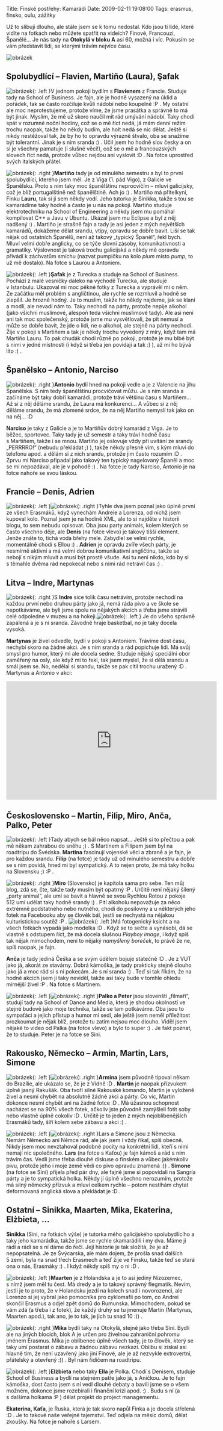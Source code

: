 Title: Finské postřehy: Kamarádi
Date: 2009-02-11 19:08:00
Tags: erasmus, finsko, oulu, zážitky

Už to slibuji dlouho, ale stále jsem se k tomu nedostal. Kdo jsou ti lidé, které vidíte na fotkách nebo můžete spatřit na videích? Finové, Francouzi, Španělé… Je nás tady na **Otokylä v bloku A** asi 60, možná i víc. Pokusím se vám představit lidi, se kterými trávím nejvíce času.

![obrázek]({filename}/images/70.jpg)

## Spolubydlící – Flavien, Martiño (Laura), Şafak

![obrázek]({filename}/images/71.jpg){: .left }V jednom pokoji bydlím s **Flavienem** z Francie. Studuje tady na School of Business. Je fajn, ale je hodně vysazený na úklid a pořádek, tak se často rozčiluje kvůli nádobí nebo koupelně :P . My ostatní ale moc neprotestujeme, protože víme, že jsme prasátka a správně to má být jinak. Myslím, že mě už skoro naučil mít rád umývání nádobí. Taky chodí spát v rozumné noční hodiny, což se o mě říct nedá, já mám denní režim trochu naopak, takže ho někdy budím, ale holt nedá se nic dělat. Ještě si nikdy nestěžoval tak, že by ho to opravdu výrazně štvalo, oba se snažíme být tolerantní. Jinak je s ním sranda :) . Učil jsem ho hodně slov česky a on si je všechny pamatuje (i slušné věci!), což se o mě a francouzských slovech říct nedá, protože vůbec nejdou ani vyslovit :D . Na fotce uprostřed svých italských přátel.

![obrázek]({filename}/images/72.jpg){: .right }**Martiño** tady je od minulého semestru a byl to první spolubydlící, kterého jsem měl. Je z Viga (1. pád Vigo), z Galicie ve Španělsku. Proto s ním taky moc španělštinu neprocvičím – mluví galicijsky, což je blíž portugalštině než španělštině. Ach jo :) . Martiño má přítelkyni, Finku **Lauru**, tak si ji sem někdy vodí. Jeho tutorka je Sinikka, takže s tou se kamarádíme taky hodně a často je u nás na pokoji. Martiño studuje elektrotechniku na School of Engineering a někdy jsem mu pomáhal kompilovat C++ a Javu v Ubuntu. Ukázal jsem mu Eclipse a byl z něj nadšený :) . Martiño je strašně fajn a tady je asi jeden z mých největších kamarádů, dokážeme dělat srandu, vtipy, opravdu se dobře bavit. Liší se tak nějak od ostatních Španělů, není až takový „typický Španěl“, řekl bych. Mluví velmi dobře anglicky, co se týče slovní zásoby, komunikativnosti a gramatiky. Výslovnost je taková trochu galicijská a někdy mě opravdu přivádí k záchvatům smíchu (nazvat pumpičku na kolo *plum* místo *pump*, to už mě dostalo). Na fotce s Laurou a Antoniem.

![obrázek]({filename}/images/73.jpg){: .left }**Şafak** je z Turecka a studuje na School of Business. Pochází z malé vesničky daleko na východě Turecka, ale studuje v Istanbulu. Ukazoval mi moc pěkné fotky z Turecka a vyprávěl mi o něm. Ze začátku měl problém s angličtinou, ale rychle se rozmluvil a hodně se zlepšil. Je hrozně hodný. Je to muslim, takže ho někdy najdeme, jak se klaní a modlí, ale nevadí nám to. Taky nechodí na párty, protože nepije alkohol (jako všichni muslimové, alespoň teda všichni muslimové tady). Ale asi není ani tak moc společenský, protože jsme mu vysvětlovali, že pít nemusí a může se dobře bavit, že jde o lidi, ne o alkohol, ale stejně na párty nechodí. Žije v pokoji s Martiñem a tak je někdy trochu vyvedený z míry, když tam má Martiño Lauru. To pak chudák chodí různě po pokoji, protože je mu blbé být s nimi v jedné místnosti (i když si třeba jen povídají a tak :) ), až mi ho bývá líto :) .

## Španělsko – Antonio, Narciso

![obrázek]({filename}/images/74.jpg){: .right }**Antonio** bydlí hned na pokoji vedle a je z Valencie na jihu Španělska. S ním tedy španělštinu procvičovat můžu. Je s ním sranda a začínáme být taky dobří kamarádi, protože tráví většinu času s Martiñem… Až si z něj děláme srandu, že Laura má konkurenci… A vůbec si z něj děláme srandu, že má zlomené srdce, že na něj Martiño nemyslí tak jako on na něj… :D

**Narciso** je taky z Galicie a je to Martiñův dobrý kamarád z Viga. Je to běžec, sportovec. Taky tady je už semestr a taky tráví hodně času s Martiñem, takže i se mnou. Martiño jej oslovuje vždy při uvítání ze srandy „PERRRRO!“ (nebudu překládat ;) ), takže někdy přesně vím, s kým mluví do telefonu apod. a dělám si z nich srandu, protože jim často rozumím :D . Zprvu mi Narciso připadal jako takový ten typický nagelovaný Španěl a moc se mi nepozdával, ale je v pohodě :) . Na fotce je tady Narciso, Antonio je na fotce nahoře se svou láskou.

## Francie – Denis, Adrien

![obrázek]({filename}/images/75.jpg){: .left }![obrázek]({filename}/images/76.jpg){: .right }Tyhle dva jsem poznal jako úplně první ze všech Erasmáků, když vynechám Andreie a Lorenza, od nichž jsem kupoval kolo. Poznal jsem je na hodině XML, ale to si najděte v historii blogu, to sem nebudu opisovat. Oba jsou party animals, kolem kterých se často všechno děje, ale **Denis** (na fotce vlevo) je takový tišší element. Jenže znáte to, tichá voda břehy mele. Zabydlel se velmi rychle, momentálně chodí s Ellou :) . **Adrien** je opravdu zvíře všech párty, je nesmírně aktivní a má velmi dobrou komunikativní angličtinu, takže se nebojí s nikým mluvit a musí být prostě všude. Asi tu není nikdo, kdo by si s těmahle dvěma rád nepokecal nebo s nimi rád netrávil čas :) .

## Litva – Indre, Martynas

![obrázek]({filename}/images/77.jpg){: .right }S **Indre** sice tolik času netrávím, protože nechodí na každou první nebo druhou párty jako já, nemá ráda pivo a ve škole se nepotkáváme, ale byli jsme spolu na nějakých akcích a třeba jsme strávili celé odpoledne v muzeu a na hokeji.![obrázek]({filename}/images/78.jpg){: .left } Je do všeho správně zapálená a je s ní sranda. Závodně hraje basketbal, no je taky docela vysoká.

**Martynas** je živel odvedle, bydlí v pokoji s Antoniem. Trávíme dost času, nechybí skoro na žádné akci. Je s ním sranda a rád popichuje lidi. Má svůj smysl pro humor, který mi ale docela sedne. Studuje nějaký speciální obor zaměřený na osly, ale když mi to řekl, tak jsem myslel, že si dělá srandu a smál jsem se. No, nedělal si srandu, takže se pak cítil trochu uražený :D . Martynas a Antonio v akci:

<iframe width="560" height="315" src="https://www.youtube.com/embed/Zwdsnoh1MOw" frameborder="0" allowfullscreen></iframe>

## Československo – Martin, Filip, Miro, Anča, Palko, Peter

![obrázek]({filename}/images/79.jpg){: .left }Tady abych se bál něco napsat… Ještě si to přečtou a pak mě někam zahrabou do sněhu ;) . S Martinem a Filipem jsem byl na roadtripu do Švédska. **Martina** fascinují vojenské věci a zbraně a je fajn, je pro každou srandu. **Filip** (na fotce) je tady už od minulého semestru a dobře se s ním povídá, hned mi byl sympatický. A to nejen proto, že má taky holku na Slovensku ;) :P .

![obrázek]({filename}/images/80.jpg){: .right }**Miro** (Slovensko) je kapitola sama pro sebe. Ten můj blog, zdá se, čte, takže tady musím být opatrný :P . Určitě není nějaký šílený „party animal“, ale umí se bavit a hlavně se svou Rychlou Rotou z pokoje 512 umí udělat taky hodně srandy :) . Pití alkoholu nepovažuje za něco extrémně podstatného nebo nutného, chodí do posilovny a u některých jeho fotek na Facebooku aby se člověk bál, jestli se nechystá na nějakou kulturistickou soutěž :P . ![obrázek]({filename}/images/81.jpg){: .left }Má fotogenický ksicht a na všech fotkách vypadá jako modelka :D . Když se to sečte a vynásobí, dá se vlastně s odstupem říct, že má docela slušnou *Playboy image*, i když spíš tak nějak mimochodem, není to nějaký *namyšlený boreček*, to právě že ne, spíš naopak, je fajn.

**Anča** je tady jediná Češka a se svým údělem bojuje statečně :D . Je z VUT jako já, akorát ze stavárny. Dobrá kámoška, je tady prakticky stejně dlouho jako já a moc rád si s ní pokecám. Je s ní sranda :) . Teď si tak říkám, že na hodně akcích jsem ji taky neviděl, takže asi taky bude v tomhle ohledu mírnější živel :P . Na fotce s Martinem.

![obrázek]({filename}/images/82.jpg){: .left }![obrázek]({filename}/images/83.jpg){: .right }**Palko a Peter** jsou slovenští „filmaři“, studují tady na School of Dance and Media, která je shodou okolností ve stejné budově jako moje technika, takže se tam potkáváme. Oba jsou to sympaťáci a jejich přístup a humor mi sedí, ale ještě jsem neměl příležitost prozkoumat je nějak blíž, protože tu zatím nejsou moc dlouho. Viděl jsem nějaké to video od Palka (na fotce vlevo) a bylo to super :) . Je fakt poznat, že to studuje. Peter je na fotce se Sini.

## Rakousko, Německo – Armin, Martin, Lars, Simone

![obrázek]({filename}/images/84.jpg){: .left }![obrázek]({filename}/images/85.jpg){: .right }**Armina** jsem původně tipoval někam do Brazílie, ale ukázalo se, že je z Vídně :D . **Martin** je naopak přízvukem úplně jasný Rakušák. Oba tvoří silné Rakouské komando, Martin je vyloženě živel a nesmí chybět na absolutně žádné akci a párty. Co víc, Martin dokonce nesmí chybět ani na žádné fotce :D . Má úžasnou schopnost nacházet se na 90% všech fotek, ačkoliv jste původně zamýšleli fotit soby nebo vlastně úplně cokoliv :D . Určitě je to jeden z mých nejoblíbenějších Erasmáků tady, šíří kolem sebe zábavu a akci :) .

![obrázek]({filename}/images/86.jpg){: .left }![obrázek]({filename}/images/87.jpg){: .right }Lars a Simone jsou z Německa. Nemám Německo ani Němce rád, ale jak jsem i vždy říkal, spíš obecně. Nikdy jsem moc nevztahoval podobné pocity na konkrétní lidi, kteří s nimi nemají nic společného. **Lars** (na fotce s Kaťou) je fajn kámoš a rád s ním trávím čas. Vedli jsme třeba dlouhé diskuse o finském a vůbec jakémkoliv pivu, protože jeho i moje země vědí co pivo opravdu znamená :)) . **Simone** (na fotce se Sini) přijela před pár dny, ale fajně jsme si popovídali na Sangría párty a je to sympatická holka. Někdy jí úplně všechno nerozumím, protože má silný německý přízvuk a mluví celkem rychle – potom nestíhám chytat deformovaná anglická slova a překládat je :D .

## Ostatní – Sinikka, Maarten, Mika, Ekaterina, Elżbieta, …

**Sinikka** (Sini, na fotkách výše) je tutorka mého galicijského spolubydlícího a taky jeho kamarádka, takže jsme se rychle skamarádili i my dva. Máme ji rádi a rádi se s ní dáme do řeči. Její historie je tak složitá, že je až nepopsatelná. Je ze Švýcarska, ale mám dojem, že prošla snad dalších 5 zemí, byla na snad třech Erasmech a teď žije ve Finsku, takže teď se stará ona o nás, Erasmáky :) . I když někdy spíš my o ni :D .

![obrázek]({filename}/images/88.jpg){: .left }**Maarten** je z Holandska a je to asi jediný Nizozemec, s nímž jsem měl tu čest. Má dredy a je to takový správný flegmatik. Nevím, jestli je to proto, že v Holandsku jezdí na kolech snad i novorozenci, ale Lorenzo si jej vybral jako pomocníka pro cyklomafii po tom, co Andrei skončil Erasmus a odjel zpět domů do Rumunska. Mimochodem, pokud se vám zdá (a třeba i z fotek), že každý druhý se tu jmenuje Martin (Martynas, Maarten apod.), tak ano, je to tak, je jich tu snad 10 :)) .

![obrázek]({filename}/images/89.jpg){: .right }**Mika** bydlí taky na Otokylä, stejně jako třeba Sini. Bydlí ale na jiných blocích, blok A je určen pro živelnou zahraniční pohromu jménem Erasmus. Mika je oblíbenec úplně všech tady, je to člověk, který se taky umí postarat o zábavu a žádnou zábavu nezkazí. Oblibu si získal asi hlavně tím, že není uzavřený jako jiní Finové, ale je až nezvykle extrovertní, přátelský a otevřený :)) . Byl nám řidičem na roadtripu.

![obrázek]({filename}/images/90.jpg){: .left }**Elżbieta** nebo taky **Ella** je Polka. Chodí s Denisem, studuje School of Business a bydlí na stejném patře jako já, s Aničkou. Je to fajn kámoška, dost často jsem s ní vedl dlouhé debaty a bavili jsme se o všem možném, dokonce jsme rozebírali i finanční krizi apod. :) . Budu s ní (a s dalšíma holkama :P ) dělat projekt do project managementu.

**Ekaterina, Kaťa**, je Ruska, která je tak skoro napůl Finka a je docela střelená :D . Je to takové naše veřejné tajemství. Teď odjela na měsíc domů, dělat zkoušky. Na fotce je nahoře s Larsem.
